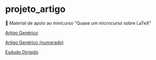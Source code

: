 # projeto_artigo
🚀 Material de apoio ao minicurso "Quase um microcurso sobre LaTeX"

[Artigo Genérico](https://icaro-freire.github.io/projeto_artigo/main.pdf)

[Artigo Genérico (numerado)](https://icaro-freire.github.io/projeto_artigo/main_numerado.pdf)

[Esdudo Dirigido](https://icaro-freire.github.io/projeto_artigo/estudo-dirigido.pdf)
